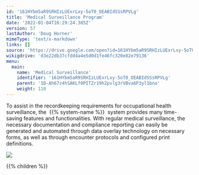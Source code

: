 ```yaml
---
id: '161HYbm5aR9SRHIzLUExrLxy-5oT0_OEABIdSSsRPVLg'
title: 'Medical Surveillance Program'
date: '2022-01-04T16:29:24.385Z'
version: 57
lastAuthor: 'Doug Horner'
mimeType: 'text/x-markdown'
links: []
source: 'https://drive.google.com/open?id=161HYbm5aR9SRHIzLUExrLxy-5oT0_OEABIdSSsRPVLg'
wikigdrive: 'd3e22db37cfdd4a4e5d0d1fe46fc320e82e79136'
menu:
  main:
    name: 'Medical Surveillance'
    identifier: '161HYbm5aR9SRHIzLUExrLxy-5oT0_OEABIdSSsRPVLg'
    parent: '1D-Ah67z4hSAKLf0PITZr19h2pvlg3rVBva6P3yl1bno'
    weight: 110
---
```





To assist in the recordkeeping requirements for occupational health surveillance, the  {{% system-name %}}  system provides many time-saving features and functionalities. With regular medical surveillance, the necessary documentation and compliance reporting can easily be generated and automated through data overlay technology on necessary forms, as well as through encounter protocols and configured print definitions.

  
![](../medical-surveillance-program.assets/375044a308922ef05cd46ed79e6166d5.png)  



{{% children %}}



